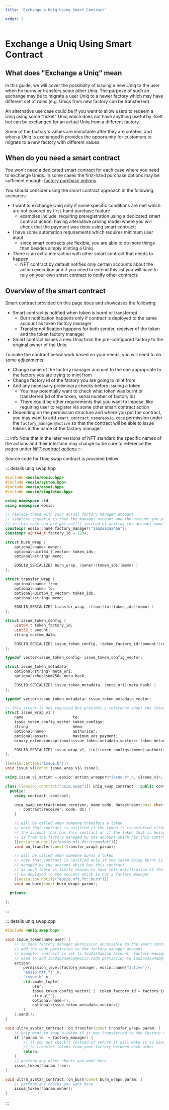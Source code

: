 ```yaml
---
title: 'Exchange a Uniq Using Smart Contract'

order: 3
---
```


# Exchange a Uniq Using Smart Contract

## What does "Exchange a Uniq" mean

In this guide, we will cover the possibility of issuing a new Uniq to the user when he burns or transfers some other Uniq. The purpose of such an exchange may be to migrate a user Uniq to a newer factory which may have different set of rules (e.g. Uniqs from new factory can be transferred).

An alternative use case could be if you want to allow users to redeem a Uniq using some "ticket" Uniq which does not have anything useful by itself but can be exchanged for an actual Uniq from a different factory.

Some of the factory's values are immutable after they are created, and when a Uniq is exchanged it provides the opportunity for customers to migrate to a new factory with different values.

## When do you need a smart contract

You won't need a dedicated smart contract for each case where you need to exchange Uniqs. In some cases the first-hand purchase options may be sufficient enough: [factory purchase options](./factory-purchase-options.md#purchase-option-use-cases).

You should consider using the smart contract approach in the following scenarios:
- I want to exchange Uniq only if some specific conditions are met which are not covered by first-hand purchase feature
    - examples include: requiring preregistration using a dedicated smart contract action; having alternative pricing model where you will check that the payment was done using smart contract; 
- I have some automation requirements which requires minimum user input
    - since smart contracts are flexible, you are able to do more things than besides simply minting a Uniq
- There is an extra interaction with other smart contract that needs to happen
    - NFT contract by default notifies only certain accounts about the action execution and if you need to extend this list you will have to rely on your own smart contract to notify other contracts

## Overview of the smart contract

Smart contract provided on this page does and showcases the following:
- Smart contract is notified when token is burnt or transferred
    - Burn notification happens only if contract is deployed to the same account as token factory manager
    - Transfer notification happens for both sender, receiver of the token and the token factory manager
- Smart contract issues a new Uniq from the pre-configured factory to the original owner of the Uniq

To make the contract below work based on your needs, you will need to do some adjustments:
- Change name of the factory manager account to the one appropriate to the factory you are trying to mint from
- Change factory id of the factory you are going to mint from
- Add any necessary preliminary checks before issuing a token
    - You may potentially want to check what token was burnt or transferred (id of the token, serial number of factory id)
    - There could be other requirements that you want to impose, like requiring user to register via some other smart contract action
- Depending on the permission structure and where you put the contract, you may want to add `smart_contract_name@eosio.code` permission under the `factory_manager@active` so that the contract will be able to issue tokens in the name of the factory manager

::: info
Note that in the later versions of NFT standard the specific names of the actions and their interface may change so be sure to reference the pages under *[NFT contract actions](../../../blockchain/contracts/nft-contract/nft-actions/activers.md)*
:::

Source code for Uniq swap contract is provided below

::: details uniq.swap.hpp
```cpp
#include <eosio/eosio.hpp>
#include <eosio/system.hpp>
#include <eosio/asset.hpp>
#include <eosio/singleton.hpp>

using namespace std;
using namespace eosio;

// replace these with your actual factory manager account
// simplest scenario is that the manager account and the account you place this contract in are the same
// in this case can use get_self() instead of writing the account name explicitly
constexpr eosio::name factory_manager{"1aa2aa3aa4aa"};
constexpr uint64_t factory_id = 1234;

struct burn_wrap {
    optional<name> owner;
    optional<uint64_t_vector> token_ids;
    optional<string> memo;

    EOSLIB_SERIALIZE( burn_wrap, (owner)(token_ids)(memo) )
};

struct transfer_wrap {
    optional<name> from;
    optional<name> to;
    optional<uint64_t_vector> token_ids;
    optional<string> memo;

    EOSLIB_SERIALIZE( transfer_wrap, (from)(to)(token_ids)(memo) )
};

struct issue_token_config {
    uint64_t token_factory_id;
    uint32_t amount;
    string custom_data;

    EOSLIB_SERIALIZE( issue_token_config, (token_factory_id)(amount)(custom_data) )
};

typedef vector<issue_token_config> issue_token_config_vector;

struct issue_token_metadata{
    optional<string> meta_uri;
    optional<checksum256> meta_hash;

    EOSLIB_SERIALIZE( issue_token_metadata, (meta_uri)(meta_hash) )
};

typedef vector<issue_token_metadata> issue_token_metadata_vector;

// this struct is not required but provides a reference about the interface of issue.b action
struct issue_wrap_v1 {
    name                      to;
    issue_token_config_vector token_configs;
    string                    memo;
    optional<name>            authorizer;
    optional<asset>           maximum_uos_payment;
    binary_extension<optional<issue_token_metadata_vector>> token_metadata;

    EOSLIB_SERIALIZE( issue_wrap_v1, (to)(token_configs)(memo)(authorizer)(maximum_uos_payment)(token_metadata) )
};

[[eosio::action("issue.b")]]
void issue_v1(const issue_wrap_v1& issue);

using issue_v1_action = eosio::action_wrapper<"issue.b"_n, &issue_v1>;

class [[eosio::contract("uniq.swap")]] uniq_swap_contract : public contract {
  public:
    using contract::contract;

    uniq_swap_contract(name receiver, name code, datastream<const char*> ds)
      : contract(receiver, code, ds) {
    }

    // will be called when someone transfers a token
    // note that contract is notified if the token is transferred either from or to
    // the account that has this contract or if the token that is being transferred
    // is from the factory managed by the account which has this contract
    [[eosio::on_notify("eosio.nft.ft::transfer")]]
    void on_transfer(const transfer_wrap& param);

    // will be called when someone burns a token
    // note that contract is notified only if the token being burnt is from a factory
    // managed by the account which has this contract
    // as such there is little reason to have this notification if the contract will
    // be deployed to the account which is not a factory manager
    [[eosio::on_notify("eosio.nft.ft::burn")]]
    void on_burn(const burn_wrap& param);

  private:

};
```
:::

::: details uniq.swap.cpp
```cpp
#include <uniq.swap.hpp>

void issue_token(name user) {
    // to make factory manager permission accessible to the smart contract you need to
    // add the code permission to the factory manager account
    // example: contract is set to 1aa2aa3aa4aa account, factory manager is 1aa2aa3aa4ab
    // need to add 1aa2aa3aa4aa@eosio.code permission to 1aa2aa3aa4ab@active
    action(
        permission_level{factory_manager, eosio::name{"active"}},
        "eosio.nft.ft"_n,
        "issue.b"_n,
        std::make_tuple(
            user,
            issue_token_config_vector{ { .token_factory_id = factory_id, .amount = 1 } },
            string{""},
            optional<name>(),
            optional<issue_token_metadata_vector>{}
        )
    ).send();
}

void ultra_avatar_contract::on_transfer(const transfer_wrap& param) {
    // only want to swap a token if it was transferred to the factory manager
    if (*param.to != factory_manager) {
        // if you put check() instead of return it will make it so users won't be able
        // to transfer tokens from your factory between each other
        return;
    }
    // perform any other checks you want here
    issue_token(*param.from);
}

void ultra_avatar_contract::on_burn(const burn_wrap& param) {
    // perform any checks you want here
    issue_token(*param.owner);
}
```
:::